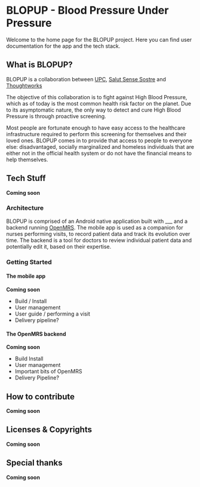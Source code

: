 # BLOPUP - Blood Pressure Under Pressure

Welcome to the home page for the BLOPUP project. Here you can find user documentation for the app and the tech stack.

## What is BLOPUP?
BLOPUP is a collaboration between [UPC](https://www.upc.edu/ca), [Salut Sense Sostre](https://salutsensesostre.org/) and [Thoughtworks](https://thoughtworks.com)

The objective of this collaboration is to fight against High Blood Pressure, which as of today is the most common health risk factor on the planet. Due to its asymptomatic nature, the only way to detect and cure High Blood Pressure is through proactive screening.

Most people are fortunate enough to have easy access to the healthcare infrastructure required to perform this screening for themselves and their loved ones. BLOPUP comes in to provide that access to people to everyone else: disadvantaged, socially marginalized and homeless individuals that are either not in the official health system or do not have the financial means to help themselves.

## Tech Stuff
**Coming soon**

### Architecture
BLOPUP is comprised of an Android native application built with ___ and a backend running [OpenMRS](https://openmrs.org/). The mobile app is used as a companion for nurses performing visits, to record patient data and track its evolution over time. The backend is a tool for doctors to review individual patient data and potentially edit it, based on their expertise.

### Getting Started

#### The mobile app
**Coming soon**
- Build / Install
- User management
- User guide / performing a visit
- Delivery pipeline?

#### The OpenMRS backend
**Coming soon**
- Build Install
- User management
- Important bits of OpenMRS
- Delivery Pipeline?

## How to contribute
**Coming soon**

## Licenses & Copyrights
**Coming soon**

## Special thanks
**Coming soon**